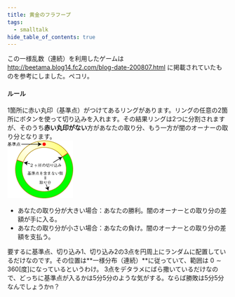 ```yaml
---
title: 黄金のフラフープ
tags:
  - smalltalk
hide_table_of_contents: true
---
```


この一様乱数（連続）を利用したゲームは
http://beetama.blog14.fc2.com/blog-date-200807.html
に掲載されていたものを参考にしました。ペコリ。

#### ルール

1箇所に赤い丸印（基準点）がつけてあるリングがあります。リングの任意の2箇所にボタンを使って切り込みを入れます。その結果リングは2つに分割されますが、そのうち**赤い丸印がない**方があなたの取り分、もう一方が闇のオーナーの取り分となります。\
![](./assets/UniformContinuous/GoldenManual.png)

- あなたの取り分が大きい場合：あなたの勝利。闇のオーナーとの取り分の差額が手に入る。
- あなたの取り分が小さい場合：あなたの負け。闇のオーナーとの取り分の差額を支払う。

要するに基準点、切り込み1、切り込み2の3点を円周上にランダムに配置しているだけなのです。その位置は**一様分布（連続）**に従っていて、範囲は $0\sim 360$[度]になっているというわけ。 3点をデタラメにばら撒いているだけなので、どっちに基準点が入るかは5分5分のような気がする。ならば勝敗は5分5分なんでしょうかn？
